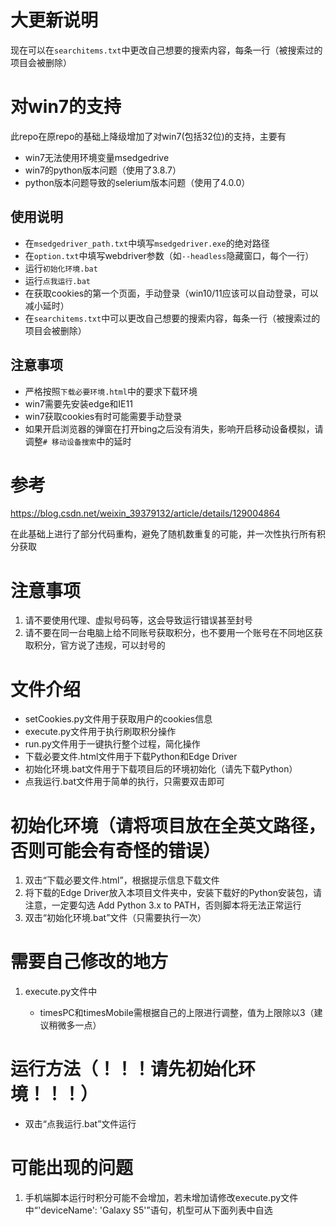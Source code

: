 # 大更新说明
现在可以在`searchitems.txt`中更改自己想要的搜索内容，每条一行（被搜索过的项目会被删除）
# 对win7的支持
此repo在原repo的基础上降级增加了对win7(包括32位)的支持，主要有
- win7无法使用环境变量msedgedrive
- win7的python版本问题（使用了3.8.7）
- python版本问题导致的selerium版本问题（使用了4.0.0）
## 使用说明
- 在`msedgedriver_path.txt`中填写`msedgedriver.exe`的绝对路径
- 在`option.txt`中填写webdriver参数（如`--headless`隐藏窗口，每个一行）
- 运行`初始化环境.bat`
- 运行`点我运行.bat`
- 在获取cookies的第一个页面，手动登录（win10/11应该可以自动登录，可以减小延时）
- 在`searchitems.txt`中可以更改自己想要的搜索内容，每条一行（被搜索过的项目会被删除）
## 注意事项
- 严格按照`下载必要环境.html`中的要求下载环境
- win7需要先安装edge和IE11
- win7获取cookies有时可能需要手动登录
- 如果开启浏览器的弹窗在打开bing之后没有消失，影响开启移动设备模拟，请调整`# 移动设备搜索`中的延时
# 参考

https://blog.csdn.net/weixin_39379132/article/details/129004864

在此基础上进行了部分代码重构，避免了随机数重复的可能，并一次性执行所有积分获取

# 注意事项

1. 请不要使用代理、虚拟号码等，这会导致运行错误甚至封号
2. 请不要在同一台电脑上给不同账号获取积分，也不要用一个账号在不同地区获取积分，官方说了违规，可以封号的


# 文件介绍
- setCookies.py文件用于获取用户的cookies信息
- execute.py文件用于执行刷取积分操作
- run.py文件用于一键执行整个过程，简化操作
- 下载必要文件.html文件用于下载Python和Edge Driver
- 初始化环境.bat文件用于下载项目后的环境初始化（请先下载Python）
- 点我运行.bat文件用于简单的执行，只需要双击即可

# 初始化环境（请将项目放在全英文路径，否则可能会有奇怪的错误）
1. 双击“下载必要文件.html”，根据提示信息下载文件
2. 将下载的Edge Driver放入本项目文件夹中，安装下载好的Python安装包，请注意，一定要勾选 Add Python 3.x to PATH，否则脚本将无法正常运行
3. 双击“初始化环境.bat”文件（只需要执行一次）

# 需要自己修改的地方

1. execute.py文件中

   - timesPC和timesMobile需根据自己的上限进行调整，值为上限除以3（建议稍微多一点）

# 运行方法（！！！请先初始化环境！！！）

- 双击“点我运行.bat”文件运行

# 可能出现的问题

1. 手机端脚本运行时积分可能不会增加，若未增加请修改execute.py文件中“'deviceName': 'Galaxy S5'”语句，机型可从下面列表中自选
